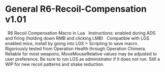 # General R6-Recoil-Compensation v1.01
&nbsp;
R6 Recoil Compensation Macro in Lua
&nbsp;
Instructions: enabled during ADS and firing (holding down RMB and clicking LMB)
&nbsp;
Compatible with LGS enabled mice, install by going into LGS > Scripting to save macro.
&nbsp;
Rigoriously tested from Operation Health through Operation Chimera. Reliable for most weapons, MoveMouseRelative values may be adjusted to user preference. Be sure to run LGS as administrator if it does not run. Still a WIP for new recoil patterns and shake reduction.
